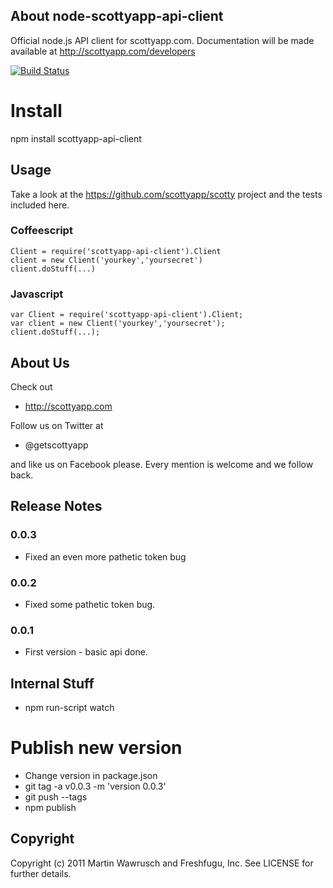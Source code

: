 ## About node-scottyapp-api-client

Official node.js API client for scottyapp.com. Documentation will be made available at http://scottyapp.com/developers


[![Build Status](https://secure.travis-ci.org/scottyapp/node-scottyapp-api-client.png)](http://travis-ci.org/scottyapp/node-scottyapp-api-client.png)

# Install

npm install scottyapp-api-client

## Usage

Take a look at the https://github.com/scottyapp/scotty project and the tests included here.

### Coffeescript

	Client = require('scottyapp-api-client').Client
	client = new Client('yourkey','yoursecret')
	client.doStuff(...)

### Javascript

	var Client = require('scottyapp-api-client').Client;
	var client = new Client('yourkey','yoursecret');
	client.doStuff(...);

## About Us


Check out 

* http://scottyapp.com

Follow us on Twitter at 

* @getscottyapp

and like us on Facebook please. Every mention is welcome and we follow back.

## Release Notes

### 0.0.3

* Fixed an even more pathetic token bug

### 0.0.2

* Fixed some pathetic token bug. 

### 0.0.1

* First version - basic api done.

## Internal Stuff

* npm run-script watch

# Publish new version

* Change version in package.json
* git tag -a v0.0.3 -m 'version 0.0.3'
* git push --tags
* npm publish

## Copyright

Copyright (c) 2011 Martin Wawrusch and Freshfugu, Inc. See LICENSE for
further details.


